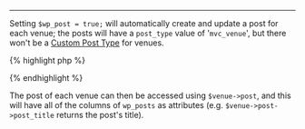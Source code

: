 ---
Setting `$wp_post = true;` will automatically create and update a post for each venue; the posts will have a `post_type` value of '`mvc_venue`', but there won't be a [Custom Post Type](http://codex.wordpress.org/Post_Types#Custom_Types) for venues.

{% highlight php %}
<?php
class Venue extends MvcModel {

  var $wp_post = true;

}
?>
{% endhighlight %}

The post of each venue can then be accessed using `$venue->post`, and this will have all of the columns of `wp_posts` as attributes (e.g. `$venue->post->post_title` returns the post's title).

